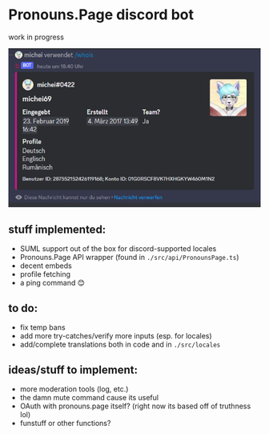 # Pronouns.Page discord bot

work in progress

![screenshot of the "/whois" command as of 22 feb 2023 (in german)](./static/ss.png)

## stuff implemented:
- SUML support out of the box for discord-supported locales
- Pronouns.Page API wrapper (found in `./src/api/PronounsPage.ts`)
- decent embeds
- profile fetching
- a ping command 😊

## to do:
- fix temp bans
- add more try-catches/verify more inputs (esp. for locales)
- add/complete translations both in code and in `./src/locales`

## ideas/stuff to implement:
- more moderation tools (log, etc.)
- the damn mute command cause its useful
- OAuth with pronouns.page itself? (right now its based off of truthness lol)
- funstuff or other functions?